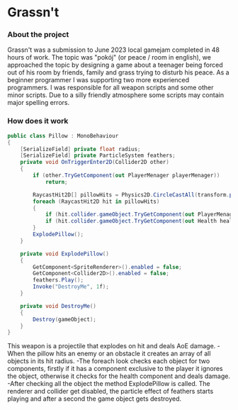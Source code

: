 # Grassn't

### About the project
Grassn't was a submission to June 2023 local gamejam completed in 48 hours of work. The topic was "pokój" (or peace / room in english), we approached the topic by designing a game about a teenager being forced out of his room by friends, family and grass trying to disturb his peace. 
As a beginner programmer I was supporting two more experienced programmers. I was responsible for all weapon scripts and some other minor scripts. 
Due to a silly friendly atmosphere some scripts may contain major spelling errors.

### How does it work
```csharp
public class Pillow : MonoBehaviour
{
    [SerializeField] private float radius;
    [SerializeField] private ParticleSystem feathers;
    private void OnTriggerEnter2D(Collider2D other)
    {
        if (other.TryGetComponent(out PlayerMenager playerMenager))
            return;

        RaycastHit2D[] pillowHits = Physics2D.CircleCastAll(transform.position, radius, Vector3.forward);
        foreach (RaycastHit2D hit in pillowHits)
        {
            if (hit.collider.gameObject.TryGetComponent(out PlayerMenager menager)) continue;
            if (hit.collider.gameObject.TryGetComponent(out Health health)) health.Damage();
        }
        ExplodePillow();
    }

    private void ExplodePillow()
    {
        GetComponent<SpriteRenderer>().enabled = false;
        GetComponent<Collider2D>().enabled = false;
        feathers.Play();
        Invoke("DestroyMe", 1f);
    }

    private void DestroyMe()
    {
        Destroy(gameObject);
    }
}
```

This weapon is a projectile that explodes on hit and deals AoE damage. 
-When the pillow hits an enemy or an obstacle it creates an array of all objects in its hit radius.
-The foreach look checks each object for two components, firstly if it has a component exclusive to the player it ignores the object, otherwise it checks for the health component and deals damage.
-After checking all the object the method ExplodePillow is called. The renderer and collider get disabled, the particle effect of feathers starts playing and after a second the game object gets destroyed.

